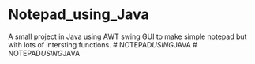 # Notepad_using_Java
A small project in Java using AWT swing GUI to make simple notepad but with lots of intersting functions. 
#   N O T E P A D _ U S I N G _ J A V A  
 #   N O T E P A D _ U S I N G _ J A V A  
 